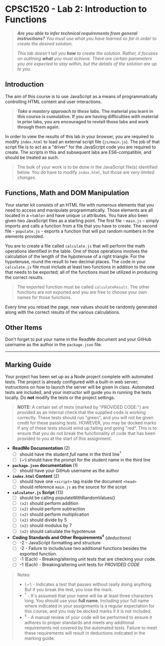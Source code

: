 # CPSC1520 - Lab 2: Introduction to Functions

> ***Are you able to infer technical requirements from general instructions?** You must use what you have learned so far in order to create the desired solution.*
> 
> *This lab doesn't tell you **how** to create the solution. Rather, it focuses on outlining **what** you must achieve. There are certain parameters you are expected to stay within, but the details of the solution are up to you.*

## Introduction

The aim of this course is to use JavaScript as a means of programmatically controlling HTML content and user interactions.

> ***Take a mastery approach to these labs.*  The material you learn in this course is cumulative. If you are having difficulties with material in prior labs, you are encouraged to revisit those labs and work through them again.**

In order to view the results of this lab in your browser, you are required to modify `index.html` to load an external script file (`js/main.js`). The job of that script file is to act as a "driver" for the JavaScript code you are required to create. The scripts in this and subsequent labs are ES6-compatible, and should be treated as such.

> The bulk of your work is to be done in the JavaScript file(s) identified below. You do have to modify `index.html`, but those are *very limited changes*.

## Functions, Math and DOM Manipulation

Your starter kit consists of an HTML file with numerous elements that you need to access and manipulate programmatically. Those elements are all located in a `<table>` and have unique `id` attributes. You have also been given two JavaScript files as a starting point. The first file - `main.js` - simply imports and calls a function from a file that you have to create. The second file - `populate.js` - exports a function that will put random numbers in the elements provided.

You are to create a file called `calculate.js` that will perform the math operations identified in the table. One of those operations involves the calculation of the length of the hypotenuse of a right triangle. For the hypotenuse, round the result to two decimal places. The code in your `calculate.js` file must include at least two functions in addition to the one that needs to be exported; all of the functions must be utilized in producing the correct results.

> The exported function must be called `calculateResult`. The other functions are not exported and you are free to choose your own names for those functions.

Every time you reload the page, new values should be randomly generated along with the correct results of the various calculations.

## Other Items

Don't forget to put your name in the ReadMe document and your GitHub username as the author in the `package.json` file.

----

## Marking Guide

Your project has been set up as a Node project complete with automated tests. The project is already configured with a built-in web server; instructions on how to launch the server will be given in class. Automated tests are included, and your instructor will guide you in running the tests locally. Do **not** modify the tests or the project settings.

> **NOTE:** A certain set of tests (marked by "PROVIDED CODE:") are provided as an internal check that the supplied code is working correctly. These tests should run "green", and you will not be given credit for these passing tests. HOWEVER, you may be docked marks if any of these tests should wind up failing and going "red". This is to ensure that you do not break the functionality of code that has been provided to you at the start of this assignment.

- **ReadMe Documentation** (2)
  - [ ] should have the student *full* name in the third line<sup>&dagger;</sup>
  - [ ] (✓) should have the prompt for the student name in the third line
- **`package.json` documentation** (1)
  - [ ] should have your GitHub username as the author
- **`index.html` Content** (2)
  - [ ] should have one `<script>` tag inside the document `<head>`
  - [ ] should reference `main.js` as the source for the script
- **`calculator.js` Script** (13)
  - [ ] should be calling populateWithRandomValues()
  - [ ] `(x2)` should perform addition
  - [ ] `(x2)` should perform subtraction
  - [ ] `(x2)` should perform multiplication
  - [ ] `(x2)` should divide by 5
  - [ ] `(x2)` should modulus by 7
  - [ ] `(x2)` should calculate the hypotenuse
- **Coding Standards and Other Requirements<sup>&ddagger;</sup>** (*deductions*)
  - [ ] -2 - JavaScript formatting and structure
  - [ ] -2 - Failure to include/use two additional functions besides the exported function.
  - [ ] -1 (Each) - Breaking/altering unit tests that are checking your code.
  - [ ] -1 (Each) - Breaking/altering unit tests for *PROVIDED CODE*

> Notes:
>
> - (✓) - Indicates a test that passes without really doing anything. But if you break the test, you lose the mark.
> - <sup>&dagger;</sup> - It's assumed that your name will be at least three characters long. You should use your **full name**. Including your full name where indicated in your assignments is a regular expectation for this course, and you may be docked marks if it is not included.
> - <sup>&ddagger;</sup> - A manual review of your code will be performed to ensure it adheres to proper standards and meets any additional requirements not covered by the automated tests. Failure to meet these requirements will result in deductions indicated in the marking guide.
